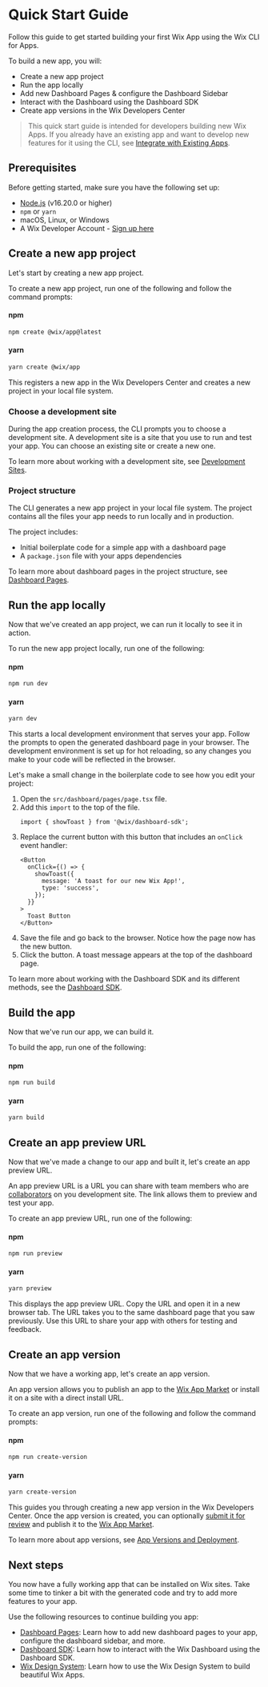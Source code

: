 # Quick Start Guide

Follow this guide to get started building your first Wix App using the Wix CLI for Apps.

To build a new app, you will:

- Create a new app project
- Run the app locally
- Add new Dashboard Pages & configure the Dashboard Sidebar
- Interact with the Dashboard using the Dashboard SDK
- Create app versions in the Wix Developers Center

> This quick start guide is intended for developers building new Wix Apps. If you already have an existing app and want to develop new features for it using the CLI, see [Integrate with Existing Apps](../workflow/integrate_with_existing_apps.md).

## Prerequisites

Before getting started, make sure you have the following set up:

- [Node.js](https://nodejs.org/en/) (v16.20.0 or higher)
- `npm` or `yarn`
- macOS, Linux, or Windows
- A Wix Developer Account - [Sign up here](https://users.wix.com/signin?loginDialogContext=signup&referralInfo=HEADER&postLogin=https:%2F%2Fdev.wix.com%2Fdc3%2Fmy-apps&postSignUp=https:%2F%2Fdev.wix.com%2Fdc3%2Fmy-apps&forceRender=true)

## Create a new app project

Let's start by creating a new app project.

To create a new app project, run one of the following and follow the command prompts:

#### npm

```bash
npm create @wix/app@latest
```

#### yarn

```bash
yarn create @wix/app
```

This registers a new app in the Wix Developers Center and creates a new project in your local file system.

### Choose a development site

During the app creation process, the CLI prompts you to choose a development site. A development site is a site that you use to run and test your app. You can choose an existing site or create a new one.

To learn more about working with a development site, see [Development Sites](../workflow/development_sites.md).

### Project structure

The CLI generates a new app project in your local file system. The project contains all the files your app needs to run locally and in production.

The project includes:

- Initial boilerplate code for a simple app with a dashboard page
- A `package.json` file with your apps dependencies

To learn more about dashboard pages in the project structure, see [Dashboard Pages](../framework/dashboard_pages.md).

## Run the app locally

Now that we've created an app project, we can run it locally to see it in action.

To run the new app project locally, run one of the following:

#### npm

```bash
npm run dev
```

#### yarn

```bash
yarn dev
```

This starts a local development environment that serves your app. Follow the prompts to open the generated dashboard page in your browser. The development environment is set up for hot reloading, so any changes you make to your code will be reflected in the browser.

Let's make a small change in the boilerplate code to see how you edit your project:

1. Open the `src/dashboard/pages/page.tsx` file.
1. Add this `import` to the top of the file.
   ```tsx
   import { showToast } from '@wix/dashboard-sdk';
   ```
1. Replace the current button with this button that includes an `onClick` event handler:
   ```tsx
   <Button
     onClick={() => {
       showToast({
         message: 'A toast for our new Wix App!',
         type: 'success',
       });
     }}
   >
     Toast Button
   </Button>
   ```
1. Save the file and go back to the browser. Notice how the page now has the new button.
1. Click the button. A toast message appears at the top of the dashboard page.

To learn more about working with the Dashboard SDK and its different methods, see the [Dashboard SDK](https://dev.wix.com/api/client/dashboard-sdk/).

## Build the app

Now that we've run our app, we can build it.

To build the app, run one of the following:

#### npm

```bash
npm run build
```

#### yarn

```bash
yarn build
```

## Create an app preview URL

Now that we've made a change to our app and built it, let's create an app preview URL.

An app preview URL is a URL you can share with team members who are [collaborators](https://support.wix.com/en/article/inviting-people-to-contribute-to-your-site) on you development site. The link allows them to preview and test your app.

To create an app preview URL, run one of the following:

#### npm

```bash
npm run preview
```

#### yarn

```bash
yarn preview
```

This displays the app preview URL. Copy the URL and open it in a new browser tab. The URL takes you to the same dashboard page that you saw previously. Use this URL to share your app with others for testing and feedback.

## Create an app version

Now that we have a working app, let's create an app version.

An app version allows you to publish an app to the [Wix App Market](https://www.wix.com/app-market) or install it on a site with a direct install URL.

To create an app version, run one of the following and follow the command prompts:

#### npm

```bash
npm run create-version
```

#### yarn

```bash
yarn create-version
```

This guides you through creating a new app version in the Wix Developers Center. Once the app version is created, you can optionally [submit it for review](https://devforum.wix.com/kb/en/article/submit-your-app-for-review) and publish it to the [Wix App Market](https://www.wix.com/app-market).

To learn more about app versions, see [App Versions and Deployment](../workflow/app_versions_and_deployment.md).

## Next steps

You now have a fully working app that can be installed on Wix sites. Take some time to tinker a bit with the generated code and try to add more features to your app.

Use the following resources to continue building you app:

- [Dashboard Pages](../framework/dashboard_pages.md): Learn how to add new dashboard pages to your app, configure the dashboard sidebar, and more.
- [Dashboard SDK](https://dev.wix.com/api/sdk/dashboard-sdk): Learn how to interact with the Wix Dashboard using the Dashboard SDK.
- [Wix Design System](https://wixdesignsystem.com): Learn how to use the Wix Design System to build beautiful Wix Apps.
